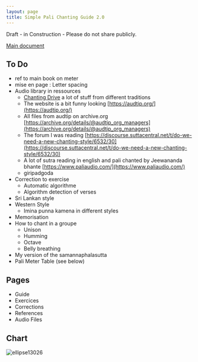 ```yaml
---
layout: page
title: Simple Pali Chanting Guide 2.0
---
```


Draft - in Construction - Please do not share publicly. 

[Main document](https://docs.google.com/document/d/1mYauJmbzakn-sKsixNkDrtxF8IX_6mIKOFgd5kquMyg/edit)

## To Do

- ref to main book on meter
- mise en page : Letter spacing
- Audio library in ressources
  - [Chanting Drive](https://drive.google.com/drive/folders/0B05RvWGBPleUVW5mUEJaV1R4Ukk?resourcekey=0-MRC6OGZK4DVYtnL_QwupsA&usp=sharing) a lot of stuff from different traditions
  - The website is a bit funny looking [https://audtip.org/](https://audtip.org/)
  - All files from audtip on archive.org [https://archive.org/details/@audtip_org_managers](https://archive.org/details/@audtip_org_managers)
  - The forum I was reading [https://discourse.suttacentral.net/t/do-we-need-a-new-chanting-style/6532/30](https://discourse.suttacentral.net/t/do-we-need-a-new-chanting-style/6532/30)
  - A lot of sutra reading in english and pali chanted by Jeewananda bhante [https://www.paliaudio.com/](https://www.paliaudio.com/)
  - giripadgoda
- Correction to exercise
  - Automatic algorithme
  - Algorithm detection of verses
- Sri Lankan style
- Western Style
  - Imina punna kamena in different styles
- Memorisation
- How to chant in a groupe
  - Unison
  - Humming
  - Octave
  - Belly breathing
- My version of the samannaphalasutta
- Pali Meter Table (see below)

## Pages

- Guide
- Exercices
- Corrections
- References
- Audio Files

## Chart

![ellipse13026](https://github.com/PaliChanting/palichanting.github.io/assets/135040073/e330958e-ee95-47b4-8811-d9b7fed93ca1)
